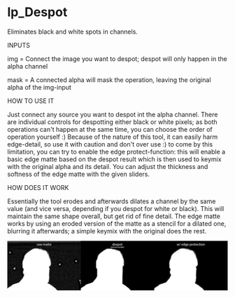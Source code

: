 # lp_Despot

Eliminates black and white spots in channels.


INPUTS

img = Connect the image you want to despot; despot will only happen in the alpha channel 

mask = A connected alpha will mask the operation, leaving the original alpha of the img-input

HOW TO USE IT

Just connect any source you want to despot int the alpha channel. There are individual controls for despotting either black or white pixels; as both operations can't happen at the same time, you can choose the order of operation yourself :) Because of the nature of this tool, it can easily harm edge-detail, so use it with caution and don't over use :) to come by this limitation, you can try to enable the edge protect-function: this will enable a basic edge matte based on the despot result which is then used to keymix with the original alpha and its detail. You can adjust the thickness and softness of the edge matte with the given sliders.

HOW DOES IT WORK

Essentially the tool erodes and afterwards dilates a channel by the same value (and vice versa, depending if you despot for white or black). This will maintain the same shape overall, but get rid of fine detail. The edge matte works by using an eroded version of the matte as a stencil for a dilated one, blurring it afterwards; a simple keymix with the original does the rest.


![Screenshot](despot_bsp.jpg)
